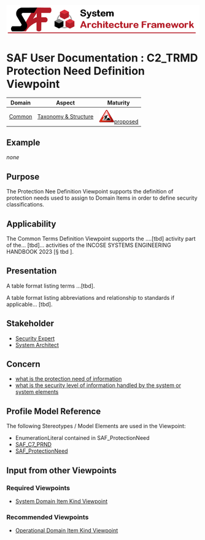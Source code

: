 ![System Architecture Framework](../diagrams/Banner_SAF.png)
# SAF User Documentation : **C2_TRMD** Protection Need Definition Viewpoint
|**Domain**|**Aspect**|**Maturity**|
| --- | --- | --- |
|[Common](../domains.md#Domain-Common)|[Taxonomy & Structure](../aspects.md#Aspect-Taxonomy-&-Structure)|![Proposed](../diagrams/Under_construction_icon-red.svg )[proposed](../using-saf/maturity.md#proposed)|
## Example
*none*
## Purpose
The Protection Nee Definition Viewpoint supports the definition of protection needs used to assign to Domain Items in order to define security classifications.
## Applicability
The Common Terms Definition Viewpoint supports the ....[tbd] activity part of the...  [tbd]... activities of the INCOSE SYSTEMS ENGINEERING HANDBOOK 2023 [§ tbd ].
## Presentation
A table format listing  terms ...[tbd].

A table format listing abbreviations and relationship to standards if applicable... [tbd].

## Stakeholder
* [Security Expert](../stakeholders.md#Security-Expert)
* [System Architect](../stakeholders.md#System-Architect)
## Concern
* [what is the protection need of information](../concerns.md#_2024x_26f0132_1715865876648_409885_16315)
* [what is the security level of information handled by the system or system elements](../concerns.md#_2024x_26f0132_1715866272828_61432_16469)
## Profile Model Reference
The following Stereotypes / Model Elements are used in the Viewpoint:
* EnumerationLiteral contained in SAF_ProtectionNeed
* [SAF_C7_PRND](../stereotypes.md#SAF_C7_PRND)
* [SAF_ProtectionNeed](../stereotypes.md#SAF_ProtectionNeed)
## Input from other Viewpoints
### Required Viewpoints
* [System Domain Item Kind Viewpoint](System-Domain-Item-Kind-Viewpoint.md)
### Recommended Viewpoints
* [Operational Domain Item Kind Viewpoint](Operational-Domain-Item-Kind-Viewpoint.md)

